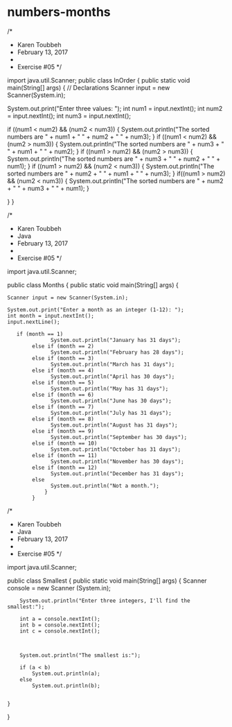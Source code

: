 # numbers-months

/*
 * Karen Toubbeh
 * February 13, 2017
 *
 * Exercise #05
 */

import java.util.Scanner;
public class InOrder
{
public static void main(String[] args) {
// Declarations
Scanner input = new Scanner(System.in);

System.out.print("Enter three values: ");
int num1 = input.nextInt();
int num2 = input.nextInt();
int num3 = input.nextInt();
    
if ((num1 < num2) && (num2 < num3))
{
    System.out.println("The sorted numbers are " + num1 + " " + num2 + " " + num3);
    }
if ((num1 < num2) && (num2 > num3))
{
    System.out.println("The sorted numbers are " + num3 + " " + num1 + " " + num2);
    }
if ((num1 > num2) && (num2 > num3))
{
    System.out.println("The sorted numbers are " + num3 + " " + num2 + " " + num1);
    }
if ((num1 > num2) && (num2 < num3))
{
    System.out.println("The sorted numbers are " + num2 + " " + num1 + " " + num3);
    }
if((num1 > num2) && (num2 < num3))
{
    System.out.println("The sorted numbers are " + num2 + " " + num3 + " " + num1);
    }

}
}

/*
 * Karen Toubbeh
 * Java
 * February 13, 2017
 *
 * Exercise #05
 */

import java.util.Scanner;

public class Months {
    public static void main(String[] args) {
    
    Scanner input = new Scanner(System.in);

    System.out.print("Enter a month as an integer (1-12): ");
    int month = input.nextInt();
    input.nextLine();

       if (month == 1)
                  System.out.println("January has 31 days");
            else if (month == 2)
                  System.out.println("February has 28 days");
            else if (month == 3)
                  System.out.println("March has 31 days");
            else if (month == 4)
                  System.out.println("April has 30 days");
            else if (month == 5)
                  System.out.println("May has 31 days");
            else if (month == 6)
                  System.out.println("June has 30 days");
            else if (month == 7)
                  System.out.println("July has 31 days");
            else if (month == 8)
                  System.out.println("August has 31 days");
            else if (month == 9)
                  System.out.println("September has 30 days");
            else if (month == 10)
                  System.out.println("October has 31 days");
            else if (month == 11)
                  System.out.println("November has 30 days");
            else if (month == 12)
                  System.out.println("December has 31 days");
            else
                  System.out.println("Not a month.");
                }
            }
/*
 * Karen Toubbeh
 * Java
 * February 13, 2017
 *
 * Exercise #05
 */

import java.util.Scanner;

public class Smallest
{
    public static void main(String[] args)
    {
        Scanner console = new Scanner (System.in);
    
        System.out.println("Enter three integers, I'll find the smallest:");
        
        int a = console.nextInt();
        int b = console.nextInt();
        int c = console.nextInt();
        
        
        
        System.out.println("The smallest is:");
        
        if (a < b) 
            System.out.println(a);
        else 
            System.out.println(b);
       
        
    }
}
        
        
        
        
